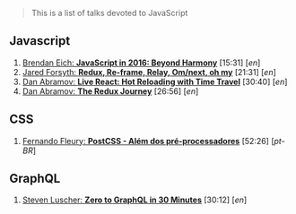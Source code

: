 > This is a list of talks devoted to JavaScript

## Javascript
1. [Brendan Eich: **JavaScript in 2016: Beyond Harmony**](https://www.oreilly.com/ideas/brendan-eich-javascript-fluent-2016) [15:31] [_en_]
1. [Jared Forsyth: **Redux, Re-frame, Relay, Om/next, oh my**](https://www.youtube.com/watch?v=-jwQ3sGoiXg) [21:31] [_en_]
1. [Dan Abramov: **Live React: Hot Reloading with Time Travel**](https://www.youtube.com/watch?v=xsSnOQynTHs) [30:40] [_en_]
1. [Dan Abramov: **The Redux Journey**](https://www.youtube.com/watch?v=uvAXVMwHJXU) [26:56] [_en_]


## CSS
1. [Fernando Fleury: **PostCSS - Além dos pré-processadores**](https://www.youtube.com/watch?v=hWNzhKIa34w) [52:26] [_pt-BR_]


## GraphQL
1. [Steven Luscher: **Zero to GraphQL in 30 Minutes**](https://www.youtube.com/watch?v=UBGzsb2UkeY) [30:12] [_en_]
